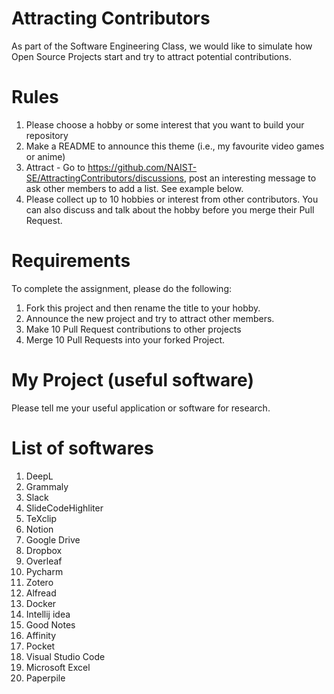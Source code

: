 # Attracting Contributors
As part of the Software Engineering Class, we would like to simulate how Open Source Projects start and try to attract potential contributions.

# Rules

1. Please choose a hobby or some interest that you want to build your repository
2. Make a README to announce this theme (i.e., my favourite video games or anime)
3. Attract - Go to https://github.com/NAIST-SE/AttractingContributors/discussions, post an interesting message to ask other members to add a list. See example below.
4. Please collect up to 10 hobbies or interest from other contributors. You can also discuss and talk about the hobby before you merge their Pull Request.

# Requirements
To complete the assignment, please do the following:
1. Fork this project and then rename the title to your hobby. 
2. Announce the new project and try to attract other members.
3. Make 10 Pull Request contributions to other projects
4. Merge 10 Pull Requests into your forked Project.

# My Project (useful software)
Please tell me your useful application or software for research.

# List of softwares
1. DeepL
2. Grammaly
3. Slack
4. SlideCodeHighliter
5. TeXclip
6. Notion
7. Google Drive
8. Dropbox
9. Overleaf
10. Pycharm
11. Zotero
12. Alfread
13. Docker
14. Intellij idea
15. Good Notes
16. Affinity
17. Pocket
18. Visual Studio Code
19. Microsoft Excel
20. Paperpile
